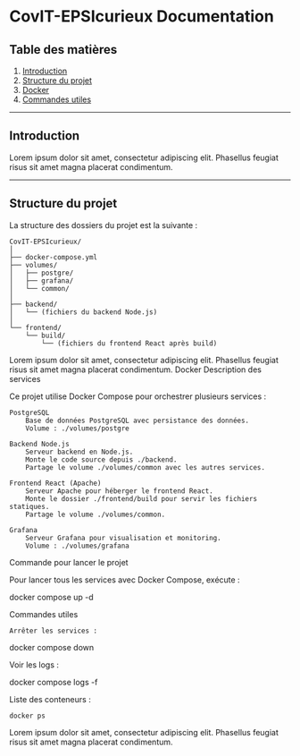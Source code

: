 # CovIT-EPSIcurieux Documentation

## Table des matières

1. [Introduction](#introduction)  
2. [Structure du projet](#structure-du-projet)  
3. [Docker](#docker)  
4. [Commandes utiles](#commandes-utiles)  

---

## Introduction

Lorem ipsum dolor sit amet, consectetur adipiscing elit. Phasellus feugiat risus sit amet magna placerat condimentum.

---

## Structure du projet

La structure des dossiers du projet est la suivante :
```plaintext
CovIT-EPSIcurieux/
│
├── docker-compose.yml
├── volumes/
│   ├── postgre/
│   ├── grafana/
│   └── common/
│
├── backend/
│   └── (fichiers du backend Node.js)
│
└── frontend/
    └── build/
        └── (fichiers du frontend React après build)
```
Lorem ipsum dolor sit amet, consectetur adipiscing elit. Phasellus feugiat risus sit amet magna placerat condimentum.
Docker
Description des services

Ce projet utilise Docker Compose pour orchestrer plusieurs services :

    PostgreSQL
        Base de données PostgreSQL avec persistance des données.
        Volume : ./volumes/postgre

    Backend Node.js
        Serveur backend en Node.js.
        Monte le code source depuis ./backend.
        Partage le volume ./volumes/common avec les autres services.

    Frontend React (Apache)
        Serveur Apache pour héberger le frontend React.
        Monte le dossier ./frontend/build pour servir les fichiers statiques.
        Partage le volume ./volumes/common.

    Grafana
        Serveur Grafana pour visualisation et monitoring.
        Volume : ./volumes/grafana

Commande pour lancer le projet

Pour lancer tous les services avec Docker Compose, exécute :

docker compose up -d

Commandes utiles

    Arrêter les services :

docker compose down

Voir les logs :

docker compose logs -f

Liste des conteneurs :

    docker ps

Lorem ipsum dolor sit amet, consectetur adipiscing elit. Phasellus feugiat risus sit amet magna placerat condimentum.
